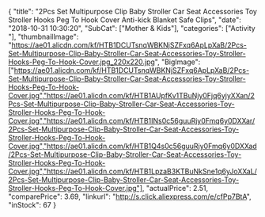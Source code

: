 {
	"title": "2Pcs Set Multipurpose Clip Baby Stroller Car Seat Accessories Toy Stroller Hooks Peg To Hook Cover Anti-kick Blanket Safe Clips",
	"date": "2018-10-31 10:30:20",
	"SubCat": ["Mother & Kids"],
	"categories": ["Activity "],
	"thumbnailImage": "https://ae01.alicdn.com/kf/HTB1DCUTsnqWBKNjSZFxq6ApLpXaB/2Pcs-Set-Multipurpose-Clip-Baby-Stroller-Car-Seat-Accessories-Toy-Stroller-Hooks-Peg-To-Hook-Cover.jpg_220x220.jpg",
	"BigImage": ["https://ae01.alicdn.com/kf/HTB1DCUTsnqWBKNjSZFxq6ApLpXaB/2Pcs-Set-Multipurpose-Clip-Baby-Stroller-Car-Seat-Accessories-Toy-Stroller-Hooks-Peg-To-Hook-Cover.jpg","https://ae01.alicdn.com/kf/HTB1AUpfKv1TBuNjy0Fjq6yjyXXan/2Pcs-Set-Multipurpose-Clip-Baby-Stroller-Car-Seat-Accessories-Toy-Stroller-Hooks-Peg-To-Hook-Cover.jpg","https://ae01.alicdn.com/kf/HTB1INs0c56guuRjy0Fmq6y0DXXar/2Pcs-Set-Multipurpose-Clip-Baby-Stroller-Car-Seat-Accessories-Toy-Stroller-Hooks-Peg-To-Hook-Cover.jpg","https://ae01.alicdn.com/kf/HTB1Q4s0c56guuRjy0Fmq6y0DXXad/2Pcs-Set-Multipurpose-Clip-Baby-Stroller-Car-Seat-Accessories-Toy-Stroller-Hooks-Peg-To-Hook-Cover.jpg","https://ae01.alicdn.com/kf/HTB1LpzaB3KTBuNkSne1q6yJoXXaL/2Pcs-Set-Multipurpose-Clip-Baby-Stroller-Car-Seat-Accessories-Toy-Stroller-Hooks-Peg-To-Hook-Cover.jpg"],
	"actualPrice": 2.51,
	"comparePrice": 3.69,
	"linkurl": "http://s.click.aliexpress.com/e/cfPp7BtA",
	"inStock": 67
}
